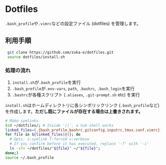 # Dotfiles

`.bash_profile`や`.vimrc`などの設定ファイル (dotfiles) を管理します。

## 利用手順

```bash
 git clone https://github.com/zuka-e/dotfiles.git
 source dotfiles/install.sh
```

### 処理の流れ

1. `install.sh`が`.bash_profile`を実行  
1. `.bash_profile`が`.env-vars`, `path`, `.bashrc`, `.bash_login`を実行
1. `.bashrc`が各種スクリプト (`.aliases`, `.git-prompt.sh` etc) を実行

`install.sh`はホームディレクトリに各シンボリックリンク (`.bash_profile`など) を作成します。**ただし既にファイルが存在する場合は上書きされます。**


```bash :install.sh
# Make symlinks
(cd ~/dotfiles/; # Inside '()', a Sub-shell works
linked_files=(.{bash_profile,bashrc,gitconfig,inputrc,tmux.conf,vimrc})
for file in ${linked_files[@]}; do
  # Opts: s:symlink f:forced v:verbose
  # If you confirm before it has executed, replace '-f' with '-i'
  ln -sfv ~/dotfiles/"${file}" ~/"${file}";
done;)
source ~/.bash_profile
```
